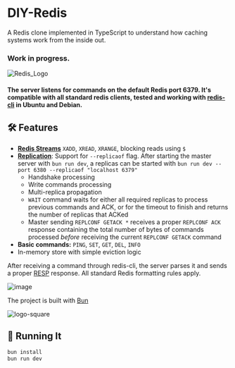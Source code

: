# DIY-Redis

A Redis clone implemented in TypeScript to understand how caching systems work from the inside out.

### Work in progress.

![Redis_Logo](https://github.com/danzin/DIY-Redis/assets/8279984/a74d9d0a-153a-46d9-8b35-d60eaa09ab17)

#### The server listens for commands on the default Redis port 6379. It's compatible with all standard redis clients, tested and working with [redis-cli](https://redis.io/docs/latest/develop/connect/cli/) in Ubuntu and Debian.

## 🛠 Features

- **[Redis Streams](https://redis.io/docs/latest/develop/data-types/streams/)**  `XADD`, `XREAD`, `XRANGE`, blocking reads using `$`
- **[Replication](https://redis.io/docs/latest/operate/oss_and_stack/management/replication/)**: Support for `--replicaof` flag. After starting the master server with `bun run dev`, a replicas can be started with `bun run dev --port 6380 --replicaof "localhost 6379"`
  - Handshake processing
  - Write commands processing
  - Multi-replica propagation
  - `WAIT` command waits for either all required replicas to process previous commands and ACK, or for the timeout to finish and returns the number of replicas that ACKed
  - Master sending `REPLCONF GETACK *` receives a proper `REPLCONF ACK` response containing the total number of bytes of commands processed *before* receiving the current `REPLCONF GETACK` command
- **Basic commands:** `PING`, `SET`, `GET`, `DEL`, `INFO`
- In-memory store with simple eviction logic


After receiving a command through redis-cli, the server parses it and sends a proper [RESP](https://redis.io/docs/latest/develop/reference/protocol-spec/) response. All standard Redis formatting rules apply. 

![image](https://github.com/danzin/DIY-Redis/assets/8279984/b11ca00b-d196-4aa9-a086-5cc6fa4baef4)

The project is built with [Bun](https://bun.sh/) 

![logo-square](https://github.com/danzin/DIY-Redis/assets/8279984/d3372183-e1c0-43f3-a1da-e299aa910e13)

## 🚀 Running It

```bash 
bun install
bun run dev 






